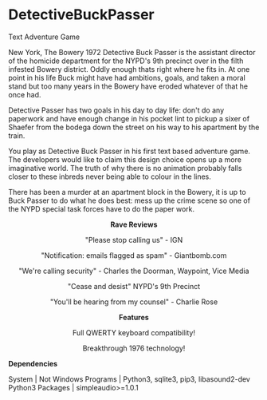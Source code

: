 # DetectiveBuckPasser
Text Adventure Game

New York, The Bowery 1972
Detective Buck Passer is the assistant director of the homicide department for the NYPD's 9th precinct over in the filth infested Bowery district. Oddly enough thats right where he fits in. At one point in his life Buck might have had ambitions, goals, and taken a moral stand but too many years in the Bowery have eroded whatever of that he once had.

Detective Passer has two goals in his day to day life: don't do any paperwork and have enough change in his pocket lint to pickup a sixer of Shaefer from the bodega down the street on his way to his apartment by the train.

You play as Detective Buck Passer in his first text based adventure game. The developers would like to claim this design choice opens up a more imaginative world. The truth of why there is no animation probably falls closer to these inbreds never being able to colour in the lines.

There has been a murder at an apartment block in the Bowery, it is up to Buck Passer to do what he does best: mess up the crime scene so one of the NYPD special task forces have to do the paper work.

<center>

<b>Rave Reviews</b>

"Please stop calling us" - IGN

"Notification: emails flagged as spam" - Giantbomb.com

"We're calling security" - Charles the Doorman, Waypoint, Vice Media

"Cease and desist" NYPD's 9th Precinct

"You'll be hearing from my counsel" - Charlie Rose

</center>

<center>

<b>Features</b>

Full QWERTY keyboard compatibility!

Breakthrough 1976 technology!

</center>


<b>Dependencies</b>

System			 | Not Windows
Programs 		 | Python3, sqlite3, pip3, libasound2-dev
Python3 Packages | simpleaudio>=1.0.1
